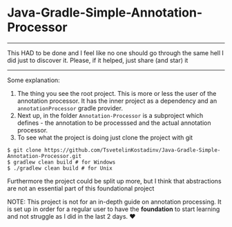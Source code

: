 # Java-Gradle-Simple-Annotation-Processor
---
This HAD to be done and I feel like no one should go through the same hell I did just to discover it. Please, if it helped, just share (and star) it

---
Some explanation:
1. The thing you see the root project. This is more or less the user of the annotation processor.
It has the inner project as a dependency and an ```annotationProcessor``` gradle provider.
2. Next up, in the folder ```Annotation-Processor``` is a subproject which defines - the annotation to be processsed and the actual annotation processor.
3. To see what the project is doing just clone the project with git
```
$ git clone https://github.com/TsvetelinKostadinv/Java-Gradle-Simple-Annotation-Processor.git
$ gradlew clean build # for Windows
$ ./gradlew clean build # for Unix
```

Furthermore the project could be split up more, but I think that abstractions are not an essential part of this foundational project

NOTE: This project is not for an in-depth guide on annotation processing. It is set up in order for a regular user to have the **foundation** to start learning and not struggle as I did in the last 2 days. :heart:
